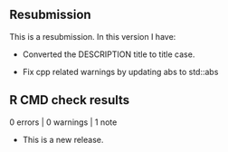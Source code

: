 ## Resubmission
This is a resubmission. In this version I have:

* Converted the DESCRIPTION title to title case.

* Fix cpp related warnings by updating abs to std::abs

## R CMD check results

0 errors | 0 warnings | 1 note

* This is a new release.

